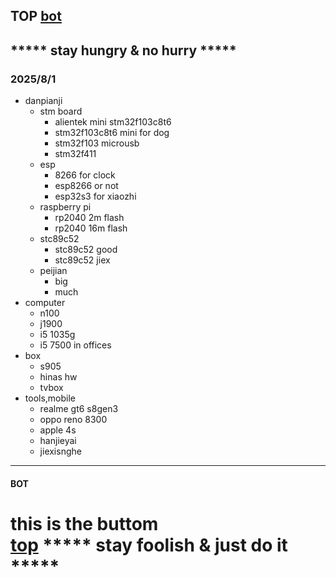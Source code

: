 ## TOP [bot](#bot)
***** stay hungry & no hurry *****
---
### 2025/8/1
- danpianji
	- stm board
    	+ alientek  mini stm32f103c8t6
        + stm32f103c8t6 mini for dog
        + stm32f103 microusb 
        + stm32f411
    - esp
    	- 8266 for clock
        - esp8266 or not
        - esp32s3 for xiaozhi
    - raspberry pi
    	- rp2040 2m flash
        - rp2040 16m flash
    - stc89c52
    	- stc89c52 good
        - stc89c52 jiex
    - peijian
    	- big
        - much
- computer
	- n100
    - j1900
    - i5 1035g
    - i5 7500 in offices
- box
	- s905
    - hinas hw
    - tvbox
- tools,mobile
	- realme gt6 s8gen3
    - oppo reno 8300
    - apple 4s
    - hanjieyai
    - jiexisnghe
---
#### BOT    
this is the buttom   
[top](#top)
***** stay foolish & just do it *****
=========

